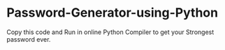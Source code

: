 # Password-Generator-using-Python
Copy this code and Run in online Python Compiler to get your Strongest password ever.
